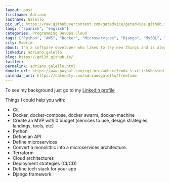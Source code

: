```yaml
---
layout: post
firstname: Adriano
lastname: Galello
pic_url: https://raw.githubusercontent.com/getadvice/getadvice.github.io/master/assets/profile-pics/gdi.jpg
lang: ["spanish", "english"]
categories: Programming DevOps Cloud
tags: ["Python", "AWS", "Docker", "Microservices", "Django", "MySQL", "API Design"]
city: Madrid
about: I'm a software developer who likes to try new things and is always looking for some new side projects to work on (and dropping the other ones 😬).
linkedin: adriano.galello
blog: https://gdi3d.github.io/
twitter: 
permalink: adriano.galello.html
donate_url: https://www.paypal.com/cgi-bin/webscr?cmd=_s-xclick&hosted_button_id=3YCWCPTSTGBJY&source=url
calendar_url: https://calendly.com/adrianogalello/freetime
---
```

To see my background just go to my [LinkedIn profile](https://www.linkedin.com/in/adriano.galello)

Things I could help you with:

- Git
- Docker, docker-compose, docker swarm, docker-machine
- Create an MVP with 0 budget (services to use, design strategies, landings, tools, etc)
- Python
- Define an API
- Define microservices
- Convert a monolithic into a microservices architecture.
- Terraform
- Cloud architectures
- Deployment strategies (CI/CD)
- Define tech stack for your app
- Django framework